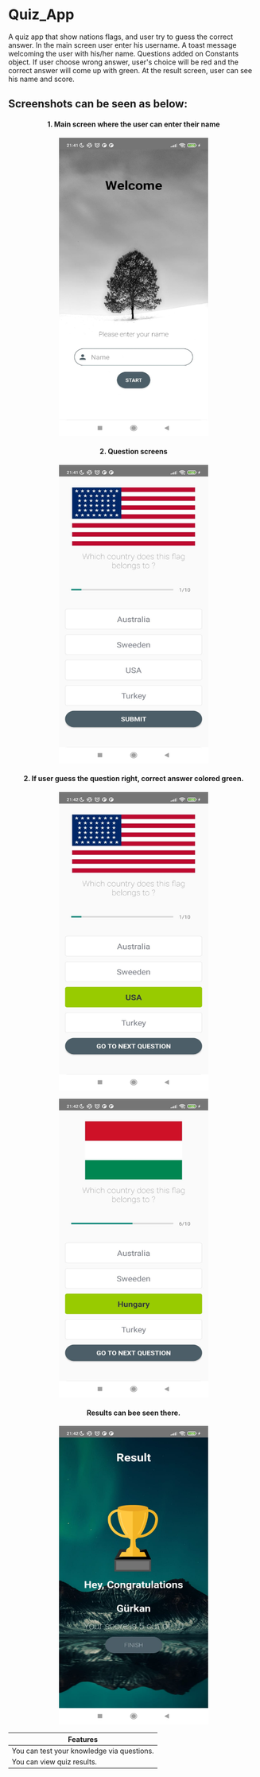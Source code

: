 # Quiz_App
A quiz app that show nations flags, and user try to guess the correct answer. In the main screen user enter his username. A toast message welcoming the user with his/her name.
Questions added on Constants object. If user choose wrong answer, user's choice will be red and the correct answer will come up with green. At the result screen, user 
can see his name and score. 
<table align="center">
 <thead>
  <tr>
   <th> Features </th>
  </tr>
 </thead>
 <tbody>
  <tr><td>You can test your knowledge via questions.</td></tr>
  <tr><td>You can view quiz results.</td></tr>
  
## Screenshots can be seen as below:


<h4 align="center">
1. Main screen where the user can enter their name
</h4>

  

<p align="center">
 <img src="https://raw.githubusercontent.com/ihtiyargurkan/Quiz_App/master/screenshot_1.jpg " width="300" height="600">   
</p>
 
 
<h4 align="center">
2. Question screens
</h4>
 

<p align="center">
 <img src="https://raw.githubusercontent.com/ihtiyargurkan/Quiz_App/master/screenshot_2.jpg " width="300" height="600">   
</p>

<h4 align="center">
2. If user guess the question right, correct answer colored green.
</h4>

<p align="center">
 <img src="https://raw.githubusercontent.com/ihtiyargurkan/Quiz_App/master/screenshot_3.jpg " width="300" height="600">   
</p>  
  

<p align="center">
 <img src="https://raw.githubusercontent.com/ihtiyargurkan/Quiz_App/master/screenshot_4.jpg " width="300" height="600">   
</p>  
<h4 align="center">
Results can bee seen there.
</h4>

<p align="center">
 <img src="https://raw.githubusercontent.com/ihtiyargurkan/Quiz_App/master/screenshot_5.jpg " width="300" height="600">   
</p>  
  

